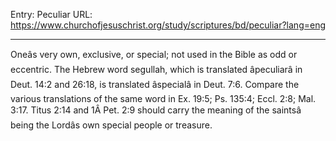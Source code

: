 Entry: Peculiar
URL: https://www.churchofjesuschrist.org/study/scriptures/bd/peculiar?lang=eng

---

Oneâs very own, exclusive, or special; not used in the Bible as odd or eccentric. The Hebrew word segullah, which is translated âpeculiarâ in Deut. 14:2 and 26:18, is translated âspecialâ in Deut. 7:6. Compare the various translations of the same word in Ex. 19:5; Ps. 135:4; Eccl. 2:8; Mal. 3:17. Titus 2:14 and 1Â Pet. 2:9 should carry the meaning of the saintsâ being the Lordâs own special people or treasure.
